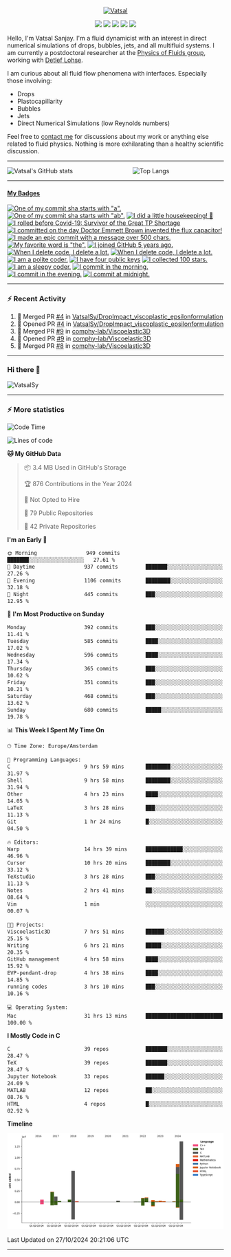 <center>

[<img alt="Vatsal" width="200px" src="https://www.dropbox.com/s/dxyybgtblo8er6h/Logo_Vatsal_Vector.png?raw=1">](https://www.vatsalsanjay.com)

[<img src="https://img.shields.io/badge/googlescholar-4285F4?&style=for-the-badge&logo=googlescholar&logoColor=white">](https://scholar.google.com/citations?hl=en&user=67aQviYAAAAJ)
[<img src="https://img.shields.io/static/v1.svg?&style=for-the-badge&logo=ResearchGate&label=&message=ResearchGate&logoColor=white&color=green">](https://www.researchgate.net/profile/Vatsal-Sanjay-2)
[<img src="https://img.shields.io/badge/twitter-1DA1F2?&style=for-the-badge&logo=twitter&logoColor=white">](https://twitter.com/VatsalSanjay)
[<img src="https://img.shields.io/badge/linkedin-0A66C2?&style=for-the-badge&logo=linkedin">](https://www.linkedin.com/in/vatsalsanjay/)
[<img src="https://img.shields.io/badge/orcid-A6CE39?&style=for-the-badge&logo=orcid&logoColor=white">](https://orcid.org/0000-0002-4293-6099)

</center>

Hello, I'm Vatsal Sanjay. I'm a fluid dynamicist with an interest in direct numerical simulations of drops, bubbles, jets, and all multifluid systems. I am currently a postdoctoral researcher at the [Physics of Fluids group](https://pof.tnw.utwente.nl), working with [Detlef Lohse](https://en.wikipedia.org/wiki/Detlef_Lohse). 

I am curious about all fluid flow phenomena with interfaces. Especially those involving:

- Drops
- Plastocapillarity
- Bubbles
- Jets
- Direct Numerical Simulations (low Reynolds numbers)

Feel free to [contact me](mailto:contact@vatsalsanjay.com) for discussions about my work or anything else related to fluid physics. Nothing is more exhilarating than a healthy scientific discussion.

<!-- ![Vatsal's GitHub stats](https://github-readme-stats-xi-wine-74.vercel.app/api?username=VatsalSy&show_icons=true&theme=vision-friendly-dark)

![Top Langs](https://github-readme-stats-xi-wine-74.vercel.app/api/top-langs/?username=VatsalSy&layout=compact&theme=vision-friendly-dark) -->

---
<div style="display: flex; justify-content: space-between;">
    <img src="https://github-readme-stats-xi-wine-74.vercel.app/api?username=VatsalSy&show_icons=true&theme=vision-friendly-dark" alt="Vatsal's GitHub stats" style="width: 55%;">
    <img src="https://github-readme-stats-xi-wine-74.vercel.app/api/top-langs/?username=VatsalSy&layout=compact&theme=vision-friendly-dark" alt="Top Langs" style="width: 42%;">
</div>

---
<!-- my-badges start -->
<h4><a href="https://github.com/my-badges/my-badges">My Badges</a></h4>

<a href="my-badges/a-commit.md"><img src="https://my-badges.github.io/my-badges/a-commit.png" alt="One of my commit sha starts with &quot;a&quot;." title="One of my commit sha starts with &quot;a&quot;." width="64"></a>
<a href="my-badges/ab-commit.md"><img src="https://my-badges.github.io/my-badges/ab-commit.png" alt="One of my commit sha starts with &quot;ab&quot;." title="One of my commit sha starts with &quot;ab&quot;." width="64"></a>
<a href="my-badges/chore-commit.md"><img src="https://my-badges.github.io/my-badges/chore-commit.png" alt="I did a little housekeeping! 🧹" title="I did a little housekeeping! 🧹" width="64"></a>
<a href="my-badges/covid-19.md"><img src="https://my-badges.github.io/my-badges/covid-19.png" alt="I rolled before Covid-19: Survivor of the Great TP Shortage" title="I rolled before Covid-19: Survivor of the Great TP Shortage" width="64"></a>
<a href="my-badges/delorean.md"><img src="https://my-badges.github.io/my-badges/delorean.png" alt="I committed on the day Doctor Emmett Brown invented the flux capacitor!" title="I committed on the day Doctor Emmett Brown invented the flux capacitor!" width="64"></a>
<a href="my-badges/epic-commit.md"><img src="https://my-badges.github.io/my-badges/epic-commit.png" alt="I made an epic commit with a message over 500 chars." title="I made an epic commit with a message over 500 chars." width="64"></a>
<a href="my-badges/favorite-word.md"><img src="https://my-badges.github.io/my-badges/favorite-word.png" alt="My favorite word is &quot;the&quot;." title="My favorite word is &quot;the&quot;." width="64"></a>
<a href="my-badges/github-anniversary-5.md"><img src="https://my-badges.github.io/my-badges/github-anniversary-5.png" alt="I joined GitHub 5 years ago." title="I joined GitHub 5 years ago." width="64"></a>
<a href="my-badges/mass-delete-commit.md"><img src="https://my-badges.github.io/my-badges/mass-delete-commit.png" alt="When I delete code, I delete a lot." title="When I delete code, I delete a lot." width="64"></a>
<a href="my-badges/mass-delete-commit-10k.md"><img src="https://my-badges.github.io/my-badges/mass-delete-commit-10k.png" alt="When I delete code, I delete a lot." title="When I delete code, I delete a lot." width="64"></a>
<a href="my-badges/polite-coder.md"><img src="https://my-badges.github.io/my-badges/polite-coder.png" alt="I am a polite coder." title="I am a polite coder." width="64"></a>
<a href="my-badges/public-keys-4.md"><img src="https://my-badges.github.io/my-badges/public-keys-4.png" alt="I have four public keys" title="I have four public keys" width="64"></a>
<a href="my-badges/stars-100.md"><img src="https://my-badges.github.io/my-badges/stars-100.png" alt="I collected 100 stars." title="I collected 100 stars." width="64"></a>
<a href="my-badges/sleepy-coder.md"><img src="https://my-badges.github.io/my-badges/sleepy-coder.png" alt="I am a sleepy coder." title="I am a sleepy coder." width="64"></a>
<a href="my-badges/morning-commits.md"><img src="https://my-badges.github.io/my-badges/morning-commits.png" alt="I commit in the morning." title="I commit in the morning." width="64"></a>
<a href="my-badges/evening-commits.md"><img src="https://my-badges.github.io/my-badges/evening-commits.png" alt="I commit in the evening." title="I commit in the evening." width="64"></a>
<a href="my-badges/midnight-commits.md"><img src="https://my-badges.github.io/my-badges/midnight-commits.png" alt="I commit at midnight." title="I commit at midnight." width="64"></a>
<!-- my-badges end -->

---

### :zap: Recent Activity

<!--START_SECTION:activity-->
1. 🎉 Merged PR [#4](https://github.com/VatsalSy/DropImpact_viscoplastic_epsilonformulation/pull/4) in [VatsalSy/DropImpact_viscoplastic_epsilonformulation](https://github.com/VatsalSy/DropImpact_viscoplastic_epsilonformulation)
2. 💪 Opened PR [#4](https://github.com/VatsalSy/DropImpact_viscoplastic_epsilonformulation/pull/4) in [VatsalSy/DropImpact_viscoplastic_epsilonformulation](https://github.com/VatsalSy/DropImpact_viscoplastic_epsilonformulation)
3. 🎉 Merged PR [#9](https://github.com/comphy-lab/Viscoelastic3D/pull/9) in [comphy-lab/Viscoelastic3D](https://github.com/comphy-lab/Viscoelastic3D)
4. 💪 Opened PR [#9](https://github.com/comphy-lab/Viscoelastic3D/pull/9) in [comphy-lab/Viscoelastic3D](https://github.com/comphy-lab/Viscoelastic3D)
5. 🎉 Merged PR [#8](https://github.com/comphy-lab/Viscoelastic3D/pull/8) in [comphy-lab/Viscoelastic3D](https://github.com/comphy-lab/Viscoelastic3D)
<!--END_SECTION:activity-->
---

### Hi there 👋
<p align="left"> <img src="https://komarev.com/ghpvc/?username=VatsalSy&label=Profile%20views&color=orange&style=for-the-badge" alt="VatsalSy" /> </p>

---
### :zap: More statistics

<!--START_SECTION:waka-->
![Code Time](http://img.shields.io/badge/Code%20Time-451%20hrs%2015%20mins-blue)

![Lines of code](https://img.shields.io/badge/From%20Hello%20World%20I%27ve%20Written-37.6%20million%20lines%20of%20code-blue)

**🐱 My GitHub Data** 

> 📦 3.4 MB Used in GitHub's Storage 
 > 
> 🏆 876 Contributions in the Year 2024
 > 
> 🚫 Not Opted to Hire
 > 
> 📜 79 Public Repositories 
 > 
> 🔑 42 Private Repositories 
 > 
**I'm an Early 🐤** 

```text
🌞 Morning                949 commits         ███████░░░░░░░░░░░░░░░░░░   27.61 % 
🌆 Daytime                937 commits         ███████░░░░░░░░░░░░░░░░░░   27.26 % 
🌃 Evening                1106 commits        ████████░░░░░░░░░░░░░░░░░   32.18 % 
🌙 Night                  445 commits         ███░░░░░░░░░░░░░░░░░░░░░░   12.95 % 
```
📅 **I'm Most Productive on Sunday** 

```text
Monday                   392 commits         ███░░░░░░░░░░░░░░░░░░░░░░   11.41 % 
Tuesday                  585 commits         ████░░░░░░░░░░░░░░░░░░░░░   17.02 % 
Wednesday                596 commits         ████░░░░░░░░░░░░░░░░░░░░░   17.34 % 
Thursday                 365 commits         ███░░░░░░░░░░░░░░░░░░░░░░   10.62 % 
Friday                   351 commits         ███░░░░░░░░░░░░░░░░░░░░░░   10.21 % 
Saturday                 468 commits         ███░░░░░░░░░░░░░░░░░░░░░░   13.62 % 
Sunday                   680 commits         █████░░░░░░░░░░░░░░░░░░░░   19.78 % 
```


📊 **This Week I Spent My Time On** 

```text
🕑︎ Time Zone: Europe/Amsterdam

💬 Programming Languages: 
C                        9 hrs 59 mins       ████████░░░░░░░░░░░░░░░░░   31.97 % 
Shell                    9 hrs 58 mins       ████████░░░░░░░░░░░░░░░░░   31.94 % 
Other                    4 hrs 23 mins       ████░░░░░░░░░░░░░░░░░░░░░   14.05 % 
LaTeX                    3 hrs 28 mins       ███░░░░░░░░░░░░░░░░░░░░░░   11.13 % 
Git                      1 hr 24 mins        █░░░░░░░░░░░░░░░░░░░░░░░░   04.50 % 

🔥 Editors: 
Warp                     14 hrs 39 mins      ████████████░░░░░░░░░░░░░   46.96 % 
Cursor                   10 hrs 20 mins      ████████░░░░░░░░░░░░░░░░░   33.12 % 
TeXstudio                3 hrs 28 mins       ███░░░░░░░░░░░░░░░░░░░░░░   11.13 % 
Notes                    2 hrs 41 mins       ██░░░░░░░░░░░░░░░░░░░░░░░   08.64 % 
Vim                      1 min               ░░░░░░░░░░░░░░░░░░░░░░░░░   00.07 % 

🐱‍💻 Projects: 
Viscoelastic3D           7 hrs 51 mins       ██████░░░░░░░░░░░░░░░░░░░   25.15 % 
Writing                  6 hrs 21 mins       █████░░░░░░░░░░░░░░░░░░░░   20.35 % 
GitHub management        4 hrs 58 mins       ████░░░░░░░░░░░░░░░░░░░░░   15.92 % 
EVP-pendant-drop         4 hrs 38 mins       ████░░░░░░░░░░░░░░░░░░░░░   14.85 % 
running codes            3 hrs 10 mins       ███░░░░░░░░░░░░░░░░░░░░░░   10.16 % 

💻 Operating System: 
Mac                      31 hrs 13 mins      █████████████████████████   100.00 % 
```

**I Mostly Code in C** 

```text
C                        39 repos            ███████░░░░░░░░░░░░░░░░░░   28.47 % 
TeX                      39 repos            ███████░░░░░░░░░░░░░░░░░░   28.47 % 
Jupyter Notebook         33 repos            ██████░░░░░░░░░░░░░░░░░░░   24.09 % 
MATLAB                   12 repos            ██░░░░░░░░░░░░░░░░░░░░░░░   08.76 % 
HTML                     4 repos             █░░░░░░░░░░░░░░░░░░░░░░░░   02.92 % 
```



**Timeline**

![Lines of Code chart](https://raw.githubusercontent.com/VatsalSy/VatsalSy/main/assets/bar_graph.png)


 Last Updated on 27/10/2024 20:21:06 UTC
<!--END_SECTION:waka-->
---

